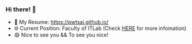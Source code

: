 ### Hi there! 👋

 - 👼 My Resume: https://pwtsai.github.io/
 - 🌐 Current Position: Faculty of ITLab (Check [HERE](http://lab.pwtsai.im) for more infomation)
 - 😄 Nice to see you && To see you nice!

